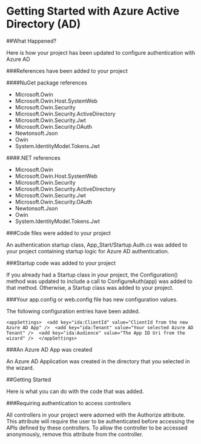 <properties title="Getting Started with Active Directory Authentication" pageTitle="" metaKeywords="Azure, Getting Started, Active Directory" description="" services="active-directory" documentationCenter="" authors="ghogen, kempb" />
  
<tags ms.service="active-directory" ms.workload="web" ms.tgt_pltfrm="na" ms.devlang="na" ms.topic="article" ms.date="10/8/2014" ms.author="ghogen, kempb" />

# Getting Started with Azure Active Directory (AD)

##What Happened?

Here is how your project has been updated to configure authentication with Azure AD 

###References have been added to your project 

####NuGet package references 


* Microsoft.Owin 
* Microsoft.Owin.Host.SystemWeb 
* Microsoft.Owin.Security 
* Microsoft.Owin.Security.ActiveDirectory 
* Microsoft.Owin.Security.Jwt 
* Microsoft.Owin.Security.OAuth 
* Newtonsoft.Json 
* Owin 
* System.IdentityModel.Tokens.Jwt 

####.NET references 

* Microsoft.Owin 
* Microsoft.Owin.Host.SystemWeb 
* Microsoft.Owin.Security 
* Microsoft.Owin.Security.ActiveDirectory 
* Microsoft.Owin.Security.Jwt 
* Microsoft.Owin.Security.OAuth 
* Newtonsoft.Json  
* Owin 
* System.IdentityModel.Tokens.Jwt 

###Code files were added to your project 

An authentication startup class, App_Start/Startup.Auth.cs was added to your project containing startup logic for Azure AD authentication. 

###Startup code was added to your project 

If you already had a Startup class in your project, the Configuration() method was updated to include a call to ConfigureAuth(app) was added to that method. Otherwise, a Startup class was added to your project. 


###Your app.config or web.config file has new configuration values.

The following configuration entries have been added. 
	<pre>
	`<appSettings> 
    		<add key="ida:ClientId" value="ClientId from the new Azure AD App" /> 
    		<add key="ida:Tenant" value="Your selected Azure AD Tenant" /> 
    		<add key="ida:Audience" value="The App ID Uri from the wizard" /> 
	</appSettings>` </pre>

###An Azure AD App was created 

An Azure AD Application was created in the directory that you selected in the wizard.

##Getting Started

Here is what you can do with the code that was added.

###Requiring authentication to access controllers
 
All controllers in your project were adorned with the Authorize attribute. This attribute will require the user to be authenticated before accessing the APIs defined by these controllers. To allow the controller to be accessed anonymously, remove this attribute from the controller.

